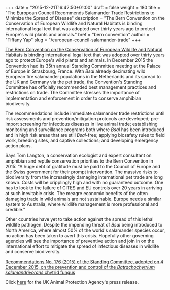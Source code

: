 +++
date = "2015-12-21T16:42:50+01:00"
draft = false
weight = 180
title = "The European Council Recommends Salamander Trade Restrictions to Minimize the Spread of Disease"
description = "The Bern Convention on the Conservation of European Wildlife and Natural Habitats is binding international legal text that was adopted over thirty years ago to protect Europe's wild plants and animals."
bref = "bern convention"
author = "Tiffany Yap"
slug = "/european-council-salamander-trade"
+++

[The Bern Convention on the Conservation of European Wildlife and Natural Habitats](http://www.coe.int/en/web/bern-convention) 
is binding international legal text that was adopted 
over thirty years ago to protect Europe's wild plants and animals. In December 2015 the Convention
had its 35th annual Standing Committee meeting at the Palace of Europe in Strasbourg, France. 
With _Bsal_ already decimating wild European fire salamander populations in the Netherlands and 
its spread to the UK and Germany via the pet trade, the Convention's Standing Committee has officially 
recommended best management practices and restrictions on trade. The Committee stresses the 
importance of implementation and enforcement in order to conserve amphibian biodiversity.

The recommendations include immediate salamander trade restrictions until risk assessments and 
prevention/mitigation protocols are developed; pre-import screening for infectious diseases 
in live animal trade; establishing monitoring and surveillance programs 
both where _Bsal_ has been introduced and in high risk areas that are still _Bsal_-free; 
applying biosafety rules to field work, breeding sites, and captive collections; 
and developing emergency action plans.

Says Tom Langton, a conservation ecologist and expert consultant on amphibian and reptile conservation 
priorities to the Bern Convention in 2015: "A huge debt of gratitude must be paid to the Council of Europe 
and the Swiss government for their prompt intervention. The massive risks to biodiversity from the 
increasingly damaging international pet trade are long known. Costs will be cripplingly high and with 
no guaranteed outcome. One has to look to the failure of CITES and EU controls over 20 years in arriving 
at such inevitable crisis. The meagre economic benefits of the often damaging trade in wild animals are 
not sustainable. Europe needs a similar system to Australia, where wildlife management is more professional 
and credible."

Other countries have yet to take action against the spread of this lethal wildlife pathogen. Despite the 
impending threat of _Bsal_ being introduced to North America, where almost 50% of the world's salamander 
species occur, no action has been taken to avert this crisis. Hopefully other governing agencies will see
the importance of preventive action and join in on the international effort to mitigate the spread 
of infectious diseases in wildlife and conserve biodiversity.

[Recommendations No. 176 (2015) of the Standing Committee, adopted on 4 December 2015, 
on the prevention and control of the _Batrachochytrium salamandrivorans_ chytrid fungus](https://wcd.coe.int/com.instranet.InstraServlet?command=com.instranet.CmdBlobGet&InstranetImage=2859613&SecMode=1&DocId=2339082&Usage=2)

Click [here](http://www.apa.org.uk/press/201515-Council-of-Europe.html) for the 
UK Animal Protection Agency's press release.

